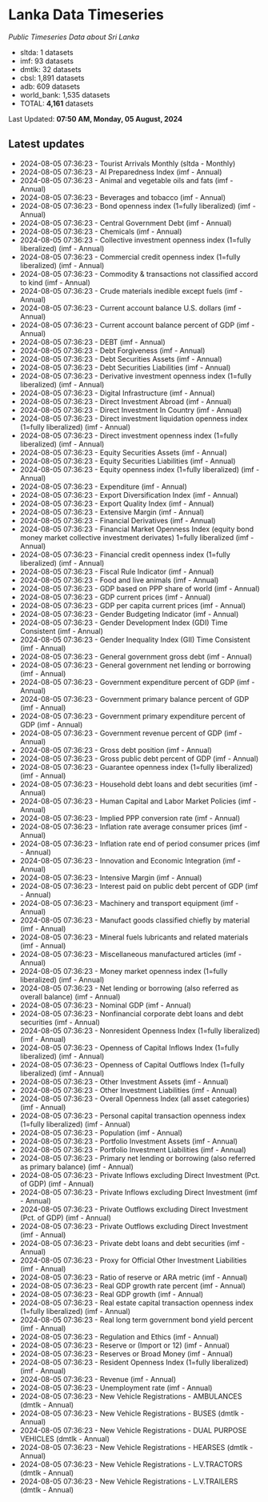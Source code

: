 # Lanka Data Timeseries
*Public Timeseries Data about Sri Lanka*

* sltda: 1 datasets
* imf: 93 datasets
* dmtlk: 32 datasets
* cbsl: 1,891 datasets
* adb: 609 datasets
* world_bank: 1,535 datasets
* TOTAL: **4,161** datasets

Last Updated: **07:50 AM, Monday, 05 August, 2024**

## Latest updates

* 2024-08-05 07:36:23 - Tourist Arrivals Monthly (sltda - Monthly)
* 2024-08-05 07:36:23 - AI Preparedness Index (imf - Annual)
* 2024-08-05 07:36:23 - Animal and vegetable oils and fats (imf - Annual)
* 2024-08-05 07:36:23 - Beverages and tobacco (imf - Annual)
* 2024-08-05 07:36:23 - Bond openness index (1=fully liberalized) (imf - Annual)
* 2024-08-05 07:36:23 - Central Government Debt (imf - Annual)
* 2024-08-05 07:36:23 - Chemicals (imf - Annual)
* 2024-08-05 07:36:23 - Collective investment openness index (1=fully liberalized) (imf - Annual)
* 2024-08-05 07:36:23 - Commercial credit openness index (1=fully liberalized) (imf - Annual)
* 2024-08-05 07:36:23 - Commodity & transactions not classified accord to kind (imf - Annual)
* 2024-08-05 07:36:23 - Crude materials inedible except fuels (imf - Annual)
* 2024-08-05 07:36:23 - Current account balance U.S. dollars (imf - Annual)
* 2024-08-05 07:36:23 - Current account balance percent of GDP (imf - Annual)
* 2024-08-05 07:36:23 - DEBT (imf - Annual)
* 2024-08-05 07:36:23 - Debt Forgiveness (imf - Annual)
* 2024-08-05 07:36:23 - Debt Securities Assets (imf - Annual)
* 2024-08-05 07:36:23 - Debt Securities Liabilities (imf - Annual)
* 2024-08-05 07:36:23 - Derivative investment openness index (1=fully liberalized) (imf - Annual)
* 2024-08-05 07:36:23 - Digital Infrastructure (imf - Annual)
* 2024-08-05 07:36:23 - Direct Investment Abroad (imf - Annual)
* 2024-08-05 07:36:23 - Direct Investment In Country (imf - Annual)
* 2024-08-05 07:36:23 - Direct investment liquidation openness index (1=fully liberalized) (imf - Annual)
* 2024-08-05 07:36:23 - Direct investment openness index (1=fully liberalized) (imf - Annual)
* 2024-08-05 07:36:23 - Equity Securities Assets (imf - Annual)
* 2024-08-05 07:36:23 - Equity Securities Liabilities (imf - Annual)
* 2024-08-05 07:36:23 - Equity openness index (1=fully liberalized) (imf - Annual)
* 2024-08-05 07:36:23 - Expenditure (imf - Annual)
* 2024-08-05 07:36:23 - Export Diversification Index (imf - Annual)
* 2024-08-05 07:36:23 - Export Quality Index (imf - Annual)
* 2024-08-05 07:36:23 - Extensive Margin (imf - Annual)
* 2024-08-05 07:36:23 - Financial Derivatives (imf - Annual)
* 2024-08-05 07:36:23 - Financial Market Openness Index (equity bond money market collective investment derivates) 1=fully liberalized (imf - Annual)
* 2024-08-05 07:36:23 - Financial credit openness index (1=fully liberalized) (imf - Annual)
* 2024-08-05 07:36:23 - Fiscal Rule Indicator (imf - Annual)
* 2024-08-05 07:36:23 - Food and live animals (imf - Annual)
* 2024-08-05 07:36:23 - GDP based on PPP share of world (imf - Annual)
* 2024-08-05 07:36:23 - GDP current prices (imf - Annual)
* 2024-08-05 07:36:23 - GDP per capita current prices (imf - Annual)
* 2024-08-05 07:36:23 - Gender Budgeting Indicator (imf - Annual)
* 2024-08-05 07:36:23 - Gender Development Index (GDI) Time Consistent (imf - Annual)
* 2024-08-05 07:36:23 - Gender Inequality Index (GII) Time Consistent (imf - Annual)
* 2024-08-05 07:36:23 - General government gross debt (imf - Annual)
* 2024-08-05 07:36:23 - General government net lending or borrowing (imf - Annual)
* 2024-08-05 07:36:23 - Government expenditure percent of GDP (imf - Annual)
* 2024-08-05 07:36:23 - Government primary balance percent of GDP (imf - Annual)
* 2024-08-05 07:36:23 - Government primary expenditure percent of GDP (imf - Annual)
* 2024-08-05 07:36:23 - Government revenue percent of GDP (imf - Annual)
* 2024-08-05 07:36:23 - Gross debt position (imf - Annual)
* 2024-08-05 07:36:23 - Gross public debt percent of GDP (imf - Annual)
* 2024-08-05 07:36:23 - Guarantee openness index (1=fully liberalized) (imf - Annual)
* 2024-08-05 07:36:23 - Household debt loans and debt securities (imf - Annual)
* 2024-08-05 07:36:23 - Human Capital and Labor Market Policies (imf - Annual)
* 2024-08-05 07:36:23 - Implied PPP conversion rate (imf - Annual)
* 2024-08-05 07:36:23 - Inflation rate average consumer prices (imf - Annual)
* 2024-08-05 07:36:23 - Inflation rate end of period consumer prices (imf - Annual)
* 2024-08-05 07:36:23 - Innovation and Economic Integration (imf - Annual)
* 2024-08-05 07:36:23 - Intensive Margin (imf - Annual)
* 2024-08-05 07:36:23 - Interest paid on public debt percent of GDP (imf - Annual)
* 2024-08-05 07:36:23 - Machinery and transport equipment (imf - Annual)
* 2024-08-05 07:36:23 - Manufact goods classified chiefly by material (imf - Annual)
* 2024-08-05 07:36:23 - Mineral fuels lubricants and related materials (imf - Annual)
* 2024-08-05 07:36:23 - Miscellaneous manufactured articles (imf - Annual)
* 2024-08-05 07:36:23 - Money market openness index (1=fully liberalized) (imf - Annual)
* 2024-08-05 07:36:23 - Net lending or borrowing (also referred as overall balance) (imf - Annual)
* 2024-08-05 07:36:23 - Nominal GDP (imf - Annual)
* 2024-08-05 07:36:23 - Nonfinancial corporate debt loans and debt securities (imf - Annual)
* 2024-08-05 07:36:23 - Nonresident Openness Index (1=fully liberalized) (imf - Annual)
* 2024-08-05 07:36:23 - Openness of Capital Inflows Index (1=fully liberalized) (imf - Annual)
* 2024-08-05 07:36:23 - Openness of Capital Outflows Index (1=fully liberalized) (imf - Annual)
* 2024-08-05 07:36:23 - Other Investment Assets (imf - Annual)
* 2024-08-05 07:36:23 - Other Investment Liabilities (imf - Annual)
* 2024-08-05 07:36:23 - Overall Openness Index (all asset categories) (imf - Annual)
* 2024-08-05 07:36:23 - Personal capital transaction openness index (1=fully liberalized) (imf - Annual)
* 2024-08-05 07:36:23 - Population (imf - Annual)
* 2024-08-05 07:36:23 - Portfolio Investment Assets (imf - Annual)
* 2024-08-05 07:36:23 - Portfolio Investment Liabilities (imf - Annual)
* 2024-08-05 07:36:23 - Primary net lending or borrowing (also referred as primary balance) (imf - Annual)
* 2024-08-05 07:36:23 - Private Inflows excluding Direct Investment (Pct. of GDP) (imf - Annual)
* 2024-08-05 07:36:23 - Private Inflows excluding Direct Investment (imf - Annual)
* 2024-08-05 07:36:23 - Private Outflows excluding Direct Investment (Pct. of GDP) (imf - Annual)
* 2024-08-05 07:36:23 - Private Outflows excluding Direct Investment (imf - Annual)
* 2024-08-05 07:36:23 - Private debt loans and debt securities (imf - Annual)
* 2024-08-05 07:36:23 - Proxy for Official Other Investment Liabilities (imf - Annual)
* 2024-08-05 07:36:23 - Ratio of reserve or ARA metric (imf - Annual)
* 2024-08-05 07:36:23 - Real GDP growth rate percent (imf - Annual)
* 2024-08-05 07:36:23 - Real GDP growth (imf - Annual)
* 2024-08-05 07:36:23 - Real estate capital transaction openness index (1=fully liberalized) (imf - Annual)
* 2024-08-05 07:36:23 - Real long term government bond yield percent (imf - Annual)
* 2024-08-05 07:36:23 - Regulation and Ethics (imf - Annual)
* 2024-08-05 07:36:23 - Reserve or (Import or 12) (imf - Annual)
* 2024-08-05 07:36:23 - Reserves or Broad Money (imf - Annual)
* 2024-08-05 07:36:23 - Resident Openness Index (1=fully liberalized) (imf - Annual)
* 2024-08-05 07:36:23 - Revenue (imf - Annual)
* 2024-08-05 07:36:23 - Unemployment rate (imf - Annual)
* 2024-08-05 07:36:23 - New Vehicle Registrations - AMBULANCES (dmtlk - Annual)
* 2024-08-05 07:36:23 - New Vehicle Registrations - BUSES (dmtlk - Annual)
* 2024-08-05 07:36:23 - New Vehicle Registrations - DUAL PURPOSE VEHICLES (dmtlk - Annual)
* 2024-08-05 07:36:23 - New Vehicle Registrations - HEARSES (dmtlk - Annual)
* 2024-08-05 07:36:23 - New Vehicle Registrations - L.V.TRACTORS (dmtlk - Annual)
* 2024-08-05 07:36:23 - New Vehicle Registrations - L.V.TRAILERS (dmtlk - Annual)